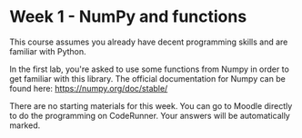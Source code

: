 # Week 1 - NumPy and functions

This course assumes you already have decent programming skills and are familiar with Python.

In the first lab, you're asked to use some functions from Numpy in order to get familiar with this library.
The official documentation for Numpy can be found here: https://numpy.org/doc/stable/

There are no starting materials for this week. You can go to Moodle directly to do the programming on CodeRunner. 
Your answers will be automatically marked.
